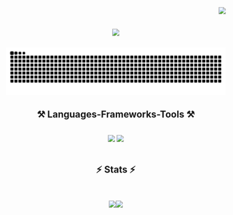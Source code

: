 
<img align="right" src="https://visitor-badge.laobi.icu/badge?page_id=Daniel97er.Daniel97er" />

<h1 align="center">
    <img src="https://readme-typing-svg.herokuapp.com/?font=Righteous&size=35&center=true&vCenter=true&width=500&height=70&duration=4000&lines=Hi+There!+👋;+I'm+Daniel!;" />
</h1>

![Snake animation](https://raw.githubusercontent.com/Daniel97er/Daniel97er/output/github-contribution-grid-snake-dark.svg)

<h2 align="center">⚒️ Languages-Frameworks-Tools ⚒️</h2>
<br/>
<div align="center">
    <img src="https://skillicons.dev/icons?i=react,bootstrap,html,css,vscode,github,git" />
    <img src="https://skillicons.dev/icons?i=nodejs,python,javascript,c,java,mysql,flask,django" /><br>
</div>
<br />

<h2 align="center">⚡ Stats ⚡</h2>
<br />
</br>

<div style="display: flex; justify-content: center;">
  <img src="https://github-readme-stats.vercel.app/api/top-langs/?username=Daniel97er&layout=compact&theme=dark" style="height: 195px;"/>
  <img src="https://github-readme-streak-stats.herokuapp.com/?user=Daniel97er&theme=dark" style="height: 195px;"/>
</div>
